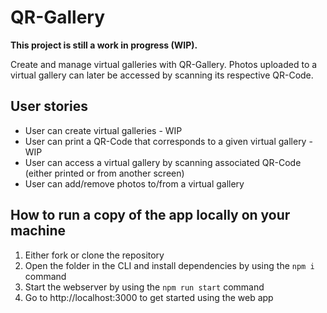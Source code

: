 # QR-Gallery
**This project is still a work in progress (WIP).**

Create and manage virtual galleries with QR-Gallery. Photos uploaded to a virtual gallery can later be accessed by scanning its respective QR-Code.

## User stories
- User can create virtual galleries - WIP
- User can print a QR-Code that corresponds to a given virtual gallery - WIP
- User can access a virtual gallery by scanning associated QR-Code (either printed or from another screen)
- User can add/remove photos to/from a virtual gallery

## How to run a copy of the app locally on your machine
1. Either fork or clone the repository
2. Open the folder in the CLI and install dependencies by using the `npm i` command
3. Start the webserver by using the `npm run start` command
4. Go to http://localhost:3000 to get started using the web app
